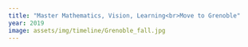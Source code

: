 ```yaml
---
title: "Master Mathematics, Vision, Learning<br>Move to Grenoble"
year: 2019
image: assets/img/timeline/Grenoble_fall.jpg
---
```

